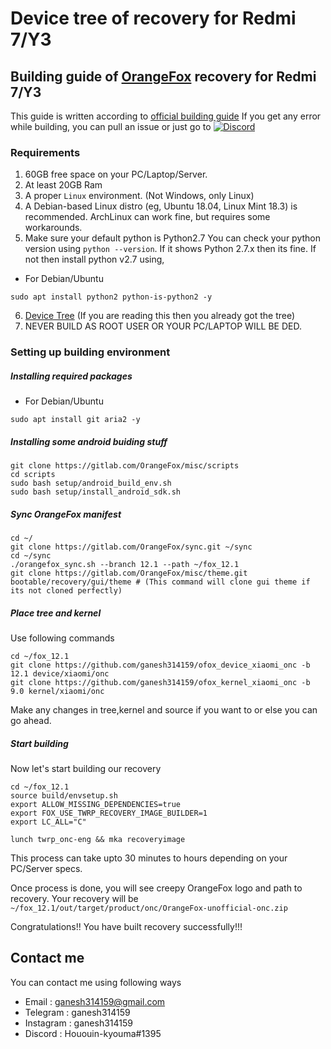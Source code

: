 # Device tree of recovery for Redmi 7/Y3

## Building guide of [OrangeFox](https://wiki.orangefox.tech/en/home) recovery for Redmi 7/Y3
This guide is written according to [official building guide](https://wiki.orangefox.tech/en/dev/building)
If you get any error while building, you can pull an issue or just go to <a href="https://discord.gg/rc9FS7d9w5"><img src="https://img.shields.io/discord/581738731934056449.svg?label=discord&color=yellow&logo=discord" alt="Discord"></a>

### Requirements
1. 60GB free space on your PC/Laptop/Server.
2. At least 20GB Ram 
3. A proper ```Linux``` environment. (Not Windows, only Linux)
4. A Debian-based Linux distro (eg, Ubuntu 18.04, Linux Mint 18.3) is recommended. ArchLinux can work fine, but requires some workarounds.
5. Make sure your default python is Python2.7
You can check your python version using ```python --version```. If it shows Python 2.7.x then its fine.
If not then install python v2.7 using,
- For Debian/Ubuntu
```
sudo apt install python2 python-is-python2 -y
```
6. [Device Tree](https://gitlab.com/ganesh314159/ofox-device-xiaomi-onclite) (If you are reading this then you already got the tree)
7. NEVER BUILD AS ROOT USER OR YOUR PC/LAPTOP WILL BE DED.

### Setting up building environment
##### Installing required packages
- For Debian/Ubuntu
```
sudo apt install git aria2 -y
```
##### Installing some android buiding stuff
```
git clone https://gitlab.com/OrangeFox/misc/scripts
cd scripts
sudo bash setup/android_build_env.sh
sudo bash setup/install_android_sdk.sh
```
##### Sync OrangeFox manifest
```
cd ~/
git clone https://gitlab.com/OrangeFox/sync.git ~/sync
cd ~/sync
./orangefox_sync.sh --branch 12.1 --path ~/fox_12.1
git clone https://gitlab.com/OrangeFox/misc/theme.git bootable/recovery/gui/theme # (This command will clone gui theme if its not cloned perfectly)
```
##### Place tree and kernel
Use following commands
```
cd ~/fox_12.1
git clone https://github.com/ganesh314159/ofox_device_xiaomi_onc -b 12.1 device/xiaomi/onc
git clone https://github.com/ganesh314159/ofox_kernel_xiaomi_onc -b 9.0 kernel/xiaomi/onc
```

Make any changes in tree,kernel and source if you want to or else you can go ahead.

##### Start building
Now let's start building our recovery
```
cd ~/fox_12.1
source build/envsetup.sh
export ALLOW_MISSING_DEPENDENCIES=true
export FOX_USE_TWRP_RECOVERY_IMAGE_BUILDER=1
export LC_ALL="C"

lunch twrp_onc-eng && mka recoveryimage
```
This process can take upto 30 minutes to hours depending on your PC/Server specs.

Once process is done, you will see creepy OrangeFox logo and path to recovery.
Your recovery will be ```~/fox_12.1/out/target/product/onc/OrangeFox-unofficial-onc.zip```

Congratulations!! You have built recovery successfully!!!

## Contact me
You can contact me using following ways
- Email : ganesh314159@gmail.com
- Telegram : ganesh314159
- Instagram : ganesh314159
- Discord : Hououin-kyouma#1395
